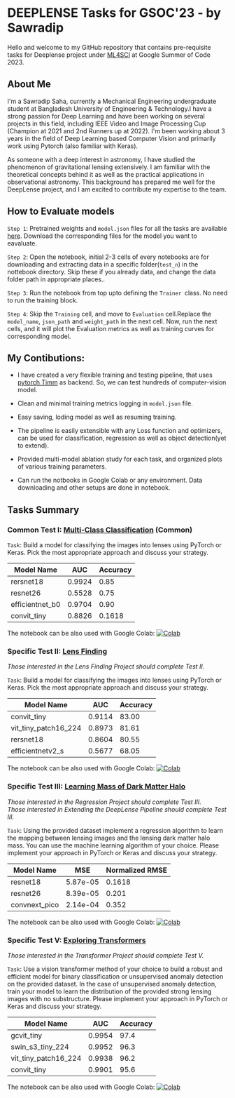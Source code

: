 # DEEPLENSE Tasks for GSOC'23 - by Sawradip

Hello and welcome to my GitHub repository that contains pre-requisite tasks for Deeplense project under [ML4SCI](https://ml4sci.org/) at Google Summer of Code 2023.

## About Me

I'm a Sawradip Saha, currently a Mechanical Engineering undergraduate student at Bangladesh University of  Engineering & Technology.I have a strong passion for Deep Learning and have been working on several projects in this field, including IEEE Video and Image Processing  Cup (Champion at 2021 and 2nd Runners up at 2022). I'm been working about 3 years in the field of Deep Learning based Computer Vision and primarily work using Pytorch (also familiar with Keras).

As someone with a deep interest in astronomy, I have studied the phenomenon of gravitational lensing extensively. I am familiar with the theoretical concepts behind it as well as the practical applications in observational astronomy. This background has prepared me well for the DeepLense project, and I am excited to contribute my expertise to the team.

## How to Evaluate models



`Step 1`: Pretrained weights and `model.json` files for all the tasks are available  [here](https://drive.google.com/drive/folders/1CsK2pvhiGBTdQaFJLR_aE3EjoCOAtoc3?usp=sharing).  Download the corresponding  files for the model you want to eavaluate.

`Step 2`: Open the notebook, initial  2-3  cells of every notebooks are for downloading and extracting data in a specific folder(`test_n`) in the nottebook directory. Skip these if you already data, and change the data folder path in appropriate places..

`Step 3`: Run the notebook from top upto  defining the `Trainer `class. No need to run the training block.

`Step 4`:  Skip the `Training` cell, and move to `Evaluation` cell.Replace the `model_name`, `json_path` and `weight_path` in the next cell. Now, run the next cells, and  it will plot the Evaluation metrics as   well as training curves for corresponding model.

## My Contibutions:

* I have created a very flexible training and testing pipeline, that uses [pytorch Timm](https://github.com/huggingface/pytorch-image-models)  as backend. So, we can test hundreds of computer-vision model.

* Clean and minimal training metrics logging in `model.json` file.

* Easy saving, loding  model as well as resuming training.

* The pipeline is easily extensible with any Loss function and optimizers, can be  used for  classification, regression as well as object  detection(yet to extend).

* Provided multi-model ablation study for each task, and organized plots of various training parameters.

* Can run the notbooks in Google Colab or any environment. Data downloading and other setups are done in notebook.


## Tasks Summary
### Common Test I: [Multi-Class Classification](deeplense_task1) (Common)

`Task`: Build a model for classifying the images into lenses using PyTorch or Keras. Pick the most appropriate approach and discuss your strategy.

| Model Name | AUC | Accuracy |
|------------|-----|----------|
| rersnet18    | 0.9924 | 0.85    |
| resnet26    | 0.5528 | 0.75     |
| efficientnet_b0 | 0.9704| 0.90  |
| convit_tiny   | 0.8826 | 0.1618  |

The notebook can be  also used with Google Colab:
[![Colab](https://colab.research.google.com/assets/colab-badge.svg)](https://colab.research.google.com/github/sawradip/deeplense_tasks_23/blob/main/deeplense_task1/Task1_updated.ipynb)

### Specific Test II: [Lens Finding](deeplense_task2)

*Those interested in the Lens Finding Project should complete Test II.*

`Task`: Build a model for classifying the images into lenses using PyTorch or Keras. Pick the most appropriate approach and discuss your strategy.

| Model Name | AUC | Accuracy |
|------------|-----|----------|
| convit_tiny   | 0.9114 | 83.00  |
| vit_tiny_patch16_224    | 0.8973 | 81.61     |
| rersnet18    | 0.8604 | 80.55    |
| efficientnetv2_s | 0.5677| 68.05  |

The notebook can be  also used with Google Colab:
[![Colab](https://colab.research.google.com/assets/colab-badge.svg)](https://colab.research.google.com/github/sawradip/deeplense_tasks_23/blob/main/deeplense_task2/Task2_updated.ipynb)

### Specific Test III: [Learning Mass of Dark Matter Halo](deeplense_task3)

*Those interested in the Regression Project should complete Test III.*\
*Those interested in Extending the DeepLense Pipeline should complete Test III.*

`Task`: Using the provided dataset implement a regression algorithm to learn the mapping between lensing images and the lensing dark matter halo mass. You can use the machine learning algorithm of your choice.  Please implement your approach in PyTorch or Keras and discuss your strategy.

| Model Name | MSE | Normalized RMSE |
|------------|-----|----------|
| resnet18    | 5.87e-05 | 0.1618     |
| resnet26    | 8.39e-05 | 0.201     |
| convnext_pico    | 2.14e-04| 0.352     |

The notebook can be  also used with Google Colab: 
[![Colab](https://colab.research.google.com/assets/colab-badge.svg)](https://colab.research.google.com/github/sawradip/deeplense_tasks_23/blob/main/deeplense_task3/Task3_updated.ipynb)


### Specific Test V: [Exploring Transformers](deeplense_task5)

*Those interested in the Transformer Project should complete Test V.*

`Task`: Use a vision transformer method of your choice to build a robust and efficient model for binary classification or unsupervised anomaly detection on the provided dataset. In the case of unsupervised anomaly detection, train your model to learn the distribution of the provided strong lensing images with no substructure. Please implement your approach in PyTorch or Keras and discuss your strategy.

| Model Name | AUC | Accuracy |
|------------|-----|----------|
| gcvit_tiny    | 0.9954 | 97.4    |
| swin_s3_tiny_224   | 0.9952 | 96.3  |
| vit_tiny_patch16_224    | 0.9938 | 96.2     |
| convit_tiny | 0.9901| 95.6  |

The notebook can be  also used with Google Colab:
[![Colab](https://colab.research.google.com/assets/colab-badge.svg)](https://colab.research.google.com/github/sawradip/deeplense_tasks_23/blob/main/deeplense_task5/Task5_updated.ipynb)






